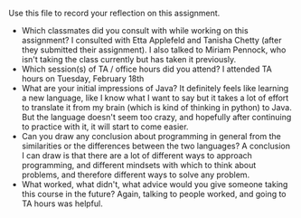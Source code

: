 Use this file to record your reflection on this assignment.

- Which classmates did you consult with while working on this assignment?
    I consulted with Etta Applefeld and Tanisha Chetty (after they submitted their assignment). I also talked to Miriam Pennock, who isn't taking the class currently but has taken it previously.
- Which session(s) of TA / office hours did you attend?
    I attended TA hours on Tuesday, February 18th 
- What are your initial impressions of Java? 
    It definitely feels like learning a new language, like I know what I want to say but it takes a lot of effort to translate it from my brain (which is kind of thinking in python) to Java. But the language doesn't seem too crazy, and hopefully after continuing to practice with it, it will start to come easier.
- Can you draw any conclusion about programming in general from the similarities or the differences between the two languages?
    A conclusion I can draw is that there are a lot of different ways to approach programming, and different mindsets with which to think about problems, and therefore different ways to solve any problem.
- What worked, what didn't, what advice would you give someone taking this course in the future?
    Again, talking to people worked, and going to TA hours was helpful.
